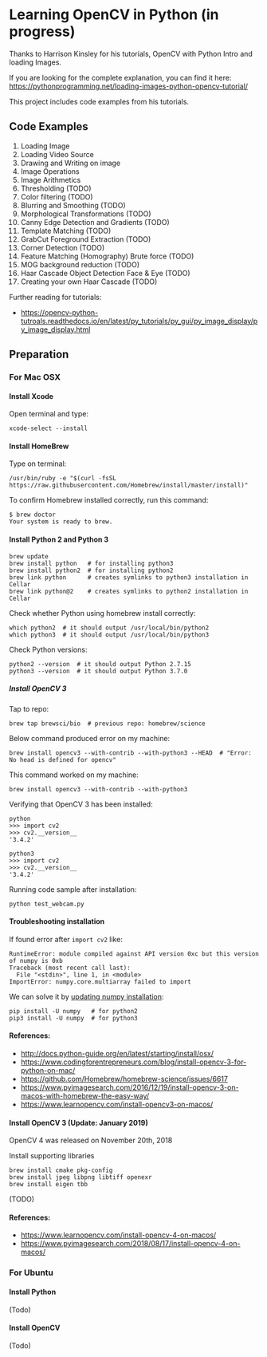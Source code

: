 # Learning OpenCV in Python (in progress)
Thanks to Harrison Kinsley for his tutorials, OpenCV with Python Intro and loading Images.  

If you are looking for the complete explanation, you can find it here: https://pythonprogramming.net/loading-images-python-opencv-tutorial/

This project includes code examples from his tutorials.

## Code Examples
1. Loading Image
1. Loading Video Source
1. Drawing and Writing on image 
1. Image Operations
1. Image Arithmetics
1. Thresholding (TODO)
1. Color filtering (TODO)
1. Blurring and Smoothing (TODO)
1. Morphological Transformations (TODO)
1. Canny Edge Detection and Gradients (TODO)
1. Template Matching (TODO)
1. GrabCut Foreground Extraction (TODO)
1. Corner Detection (TODO)
1. Feature Matching (Homography) Brute force (TODO)
1. MOG background reduction (TODO)
1. Haar Cascade Object Detection Face & Eye (TODO)
1. Creating your own Haar Cascade (TODO)

Further reading for tutorials:
* https://opencv-python-tutroals.readthedocs.io/en/latest/py_tutorials/py_gui/py_image_display/py_image_display.html

## Preparation
### For Mac OSX
#### Install Xcode
Open terminal and type:
```
xcode-select --install
```

#### Install HomeBrew
Type on terminal:
```
/usr/bin/ruby -e "$(curl -fsSL https://raw.githubusercontent.com/Homebrew/install/master/install)"
```

To confirm Homebrew installed correctly, run this command:
```
$ brew doctor
Your system is ready to brew.
```

#### Install Python 2 and Python 3
```
brew update
brew install python   # for installing python3
brew install python2  # for installing python2
brew link python      # creates symlinks to python3 installation in Cellar
brew link python@2    # creates symlinks to python2 installation in Cellar
```

Check whether Python using homebrew install correctly:
```
which python2  # it should output /usr/local/bin/python2
which python3  # it should output /usr/local/bin/python3
```

Check Python versions:
```
python2 --version  # it should output Python 2.7.15
python3 --version  # it should output Python 3.7.0
```

##### Install OpenCV 3
Tap to repo:
```
brew tap brewsci/bio  # previous repo: homebrew/science
```
Below command produced error on my machine: 
```
brew install opencv3 --with-contrib --with-python3 --HEAD  # "Error: No head is defined for opencv"
```
This command worked on my machine:
```
brew install opencv3 --with-contrib --with-python3
```
Verifying that OpenCV 3 has been installed:
```
python
>>> import cv2
>>> cv2.__version__
'3.4.2'

python3
>>> import cv2
>>> cv2.__version__
'3.4.2'
```
Running code sample after installation:
```
python test_webcam.py
```

#### Troubleshooting installation
If found error after `import cv2` like:
```
RuntimeError: module compiled against API version 0xc but this version of numpy is 0xb
Traceback (most recent call last):
  File "<stdin>", line 1, in <module>
ImportError: numpy.core.multiarray failed to import
```
We can solve it by [updating numpy installation](https://stackoverflow.com/questions/20518632/importerror-numpy-core-multiarray-failed-to-import):
```
pip install -U numpy   # for python2
pip3 install -U numpy  # for python3
```
#### References:
* http://docs.python-guide.org/en/latest/starting/install/osx/
* https://www.codingforentrepreneurs.com/blog/install-opencv-3-for-python-on-mac/
* https://github.com/Homebrew/homebrew-science/issues/6617
* https://www.pyimagesearch.com/2016/12/19/install-opencv-3-on-macos-with-homebrew-the-easy-way/
* https://www.learnopencv.com/install-opencv3-on-macos/

#### Install OpenCV 3 (Update: January 2019)
OpenCV 4 was released on November 20th, 2018

Install supporting libraries
```
brew install cmake pkg-config
brew install jpeg libpng libtiff openexr
brew install eigen tbb
```

(TODO)

#### References:
* https://www.learnopencv.com/install-opencv-4-on-macos/
* https://www.pyimagesearch.com/2018/08/17/install-opencv-4-on-macos/

### For Ubuntu
#### Install Python
(Todo)
#### Install OpenCV
(Todo)